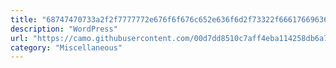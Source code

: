 ```yaml
---
title: "68747470733a2f2f7777772e676f6f676c652e636f6d2f73322f66617669636f6e733f646f6d61696e3d68747470733a2f2f776f726470726573732e636f6d2f"
description: "WordPress"
url: "https://camo.githubusercontent.com/00d7dd8510c7aff4eba114258db6a78e6218b1ad9452c3beda556644e1de70de/68747470733a2f2f7777772e676f6f676c652e636f6d2f73322f66617669636f6e733f646f6d61696e3d68747470733a2f2f776f726470726573732e636f6d2f"
category: "Miscellaneous"
---
```

